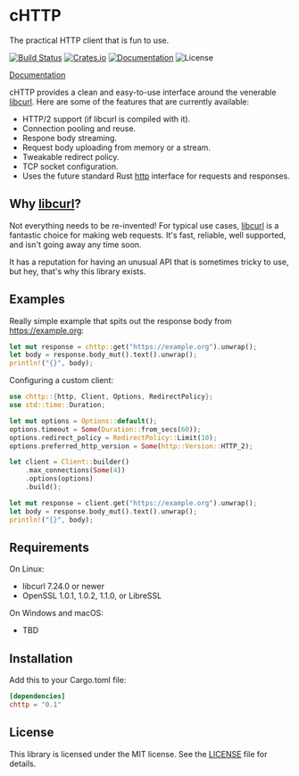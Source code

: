 # cHTTP
The practical HTTP client that is fun to use.

[![Build Status](https://semaphoreci.com/api/v1/sagebind/chttp/branches/master/badge.svg)](https://semaphoreci.com/sagebind/chttp)
[![Crates.io](https://img.shields.io/crates/v/chttp.svg)](https://crates.io/crates/chttp)
[![Documentation](https://docs.rs/chttp/badge.svg)](https://docs.rs/chttp)
![License](https://img.shields.io/badge/license-MIT-blue.svg)

[Documentation](https://docs.rs/chttp)

cHTTP provides a clean and easy-to-use interface around the venerable [libcurl]. Here are some of the features that are currently available:

- HTTP/2 support (if libcurl is compiled with it).
- Connection pooling and reuse.
- Respone body streaming.
- Request body uploading from memory or a stream.
- Tweakable redirect policy.
- TCP socket configuration.
- Uses the future standard Rust [http] interface for requests and responses.

## Why [libcurl]?
Not everything needs to be re-invented! For typical use cases, [libcurl] is a fantastic choice for making web requests. It's fast, reliable, well supported, and isn't going away any time soon.

It has a reputation for having an unusual API that is sometimes tricky to use, but hey, that's why this library exists.

## Examples
Really simple example that spits out the response body from https://example.org:

```rust
let mut response = chttp::get("https://example.org").unwrap();
let body = response.body_mut().text().unwrap();
println!("{}", body);
```

Configuring a custom client:

```rust
use chttp::{http, Client, Options, RedirectPolicy};
use std::time::Duration;

let mut options = Options::default();
options.timeout = Some(Duration::from_secs(60));
options.redirect_policy = RedirectPolicy::Limit(10);
options.preferred_http_version = Some(http::Version::HTTP_2);

let client = Client::builder()
    .max_connections(Some(4))
    .options(options)
    .build();

let mut response = client.get("https://example.org").unwrap();
let body = response.body_mut().text().unwrap();
println!("{}", body);
```

## Requirements
On Linux:

- libcurl 7.24.0 or newer
- OpenSSL 1.0.1, 1.0.2, 1.1.0, or LibreSSL

On Windows and macOS:

- TBD

## Installation
Add this to your Cargo.toml file:

```toml
[dependencies]
chttp = "0.1"
```

## License
This library is licensed under the MIT license. See the [LICENSE](LICENSE) file for details.


[http]: https://github.com/hyperium/http
[libcurl]: https://curl.haxx.se/libcurl/
